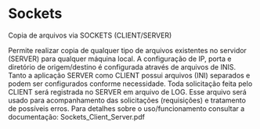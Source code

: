 # Sockets
 Copia de arquivos via SOCKETS (CLIENT/SERVER)

Permite realizar copia de qualquer tipo de arquivos existentes no servidor (SERVER) para qualquer máquina local. A configuração de IP, porta e diretório de origem/destino é configurada através de arquivos de INIS. Tanto a aplicação SERVER como CLIENT possui arquivos (INI) separados e podem ser configurados conforme necessidade. Toda solicitação feita pelo CLIENT será registrada no SERVER em arquivo de LOG. Esse arquivo será usado para acompanhamento das solicitações (requisições)  e tratamento de possíveis erros.
Para detalhes sobre o uso/funcionamento consultar a documentação: Sockets_Client_Server.pdf
